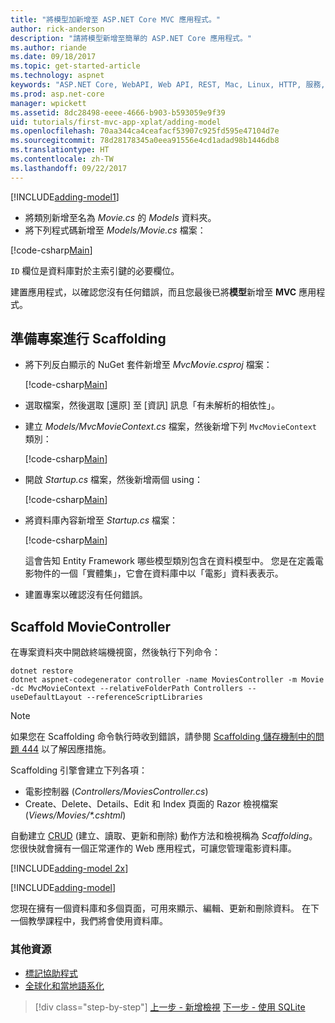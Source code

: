 ```yaml
---
title: "將模型加新增至 ASP.NET Core MVC 應用程式。"
author: rick-anderson
description: "請將模型新增至簡單的 ASP.NET Core 應用程式。"
ms.author: riande
ms.date: 09/18/2017
ms.topic: get-started-article
ms.technology: aspnet
keywords: "ASP.NET Core, WebAPI, Web API, REST, Mac, Linux, HTTP, 服務, HTTP 服務, VS Code"
ms.prod: asp.net-core
manager: wpickett
ms.assetid: 8dc28498-eeee-4666-b903-b593059e9f39
uid: tutorials/first-mvc-app-xplat/adding-model
ms.openlocfilehash: 70aa344ca4ceafacf53907c925fd595e47104d7e
ms.sourcegitcommit: 78d28178345a0eea91556e4cd1adad98b1446db8
ms.translationtype: HT
ms.contentlocale: zh-TW
ms.lasthandoff: 09/22/2017
---
```

[!INCLUDE[adding-model1](../../includes/mvc-intro/adding-model1.md)]

* 將類別新增至名為 *Movie.cs* 的 *Models* 資料夾。
* 將下列程式碼新增至 *Models/Movie.cs* 檔案：

[!code-csharp[Main](../../tutorials/first-mvc-app/start-mvc/sample/MvcMovie/Models/MovieNoEF.cs?name=snippet_1)]

`ID` 欄位是資料庫對於主索引鍵的必要欄位。 

建置應用程式，以確認您沒有任何錯誤，而且您最後已將**模型**新增至 **MVC** 應用程式。

## <a name="prepare-the-project-for-scaffolding"></a>準備專案進行 Scaffolding

- 將下列反白顯示的 NuGet 套件新增至 *MvcMovie.csproj* 檔案：
             
   [!code-csharp[Main](start-mvc/sample/MvcMovie/MvcMovie.csproj?highlight=7,10)]

- 選取檔案，然後選取 [還原] 至 [資訊] 訊息「有未解析的相依性」。
- 建立 *Models/MvcMovieContext.cs* 檔案，然後新增下列 `MvcMovieContext` 類別：

   [!code-csharp[Main](start-mvc/sample/MvcMovie/Models/MvcMovieContext.cs)]
   
- 開啟 *Startup.cs* 檔案，然後新增兩個 using：

   [!code-csharp[Main](start-mvc/sample/MvcMovie/Startup.cs?name=snippet1&highlight=1,2)]

- 將資料庫內容新增至 *Startup.cs* 檔案：

   [!code-csharp[Main](start-mvc/sample/MvcMovie/Startup.cs?name=snippet2&highlight=6-7)]

  這會告知 Entity Framework 哪些模型類別包含在資料模型中。 您是在定義電影物件的一個「實體集」，它會在資料庫中以「電影」資料表表示。

- 建置專案以確認沒有任何錯誤。

## <a name="scaffold-the-moviecontroller"></a>Scaffold MovieController

在專案資料夾中開啟終端機視窗，然後執行下列命令：

```
dotnet restore
dotnet aspnet-codegenerator controller -name MoviesController -m Movie -dc MvcMovieContext --relativeFolderPath Controllers --useDefaultLayout --referenceScriptLibraries 
```

> [!NOTE]
> 如果您在 Scaffolding 命令執行時收到錯誤，請參閱 [Scaffolding 儲存機制中的問題 444](https://github.com/aspnet/scaffolding/issues/444) 以了解因應措施。

Scaffolding 引擎會建立下列各項：

* 電影控制器 (*Controllers/MoviesController.cs*)
* Create、Delete、Details、Edit 和 Index 頁面的 Razor 檢視檔案 (*Views/Movies/\*.cshtml*)

自動建立 [CRUD](https://wikipedia.org/wiki/Create,_read,_update_and_delete) (建立、讀取、更新和刪除) 動作方法和檢視稱為 *Scaffolding*。 您很快就會擁有一個正常運作的 Web 應用程式，可讓您管理電影資料庫。

[!INCLUDE[adding-model 2x](../../includes/mvc-intro/adding-model2xp.md)]

[!INCLUDE[adding-model](../../includes/mvc-intro/adding-model3.md)]

您現在擁有一個資料庫和多個頁面，可用來顯示、編輯、更新和刪除資料。 在下一個教學課程中，我們將會使用資料庫。

### <a name="additional-resources"></a>其他資源

* [標記協助程式](xref:mvc/views/tag-helpers/intro)
* [全球化和當地語系化](xref:fundamentals/localization)

>[!div class="step-by-step"]
[上一步 - 新增檢視](adding-view.md)
[下一步 - 使用 SQLite](working-with-sql.md)

